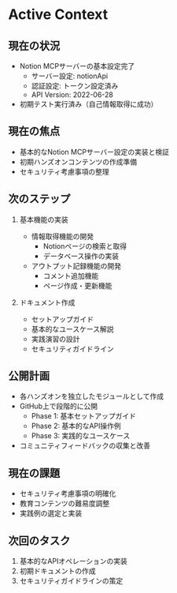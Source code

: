 # Active Context

## 現在の状況
- Notion MCPサーバーの基本設定完了
  - サーバー設定: notionApi
  - 認証設定: トークン設定済み
  - API Version: 2022-06-28
- 初期テスト実行済み（自己情報取得に成功）

## 現在の焦点
- 基本的なNotion MCPサーバー設定の実装と検証
- 初期ハンズオンコンテンツの作成準備
- セキュリティ考慮事項の整理

## 次のステップ
1. 基本機能の実装
   - 情報取得機能の開発
     - Notionページの検索と取得
     - データベース操作の実装
   - アウトプット記録機能の開発
     - コメント追加機能
     - ページ作成・更新機能

2. ドキュメント作成
   - セットアップガイド
   - 基本的なユースケース解説
   - 実践演習の設計
   - セキュリティガイドライン

## 公開計画
- 各ハンズオンを独立したモジュールとして作成
- GitHub上で段階的に公開
  - Phase 1: 基本セットアップガイド
  - Phase 2: 基本的なAPI操作例
  - Phase 3: 実践的なユースケース
- コミュニティフィードバックの収集と改善

## 現在の課題
- セキュリティ考慮事項の明確化
- 教育コンテンツの難易度調整
- 実践例の選定と実装

## 次回のタスク
1. 基本的なAPIオペレーションの実装
2. 初期ドキュメントの作成
3. セキュリティガイドラインの策定

